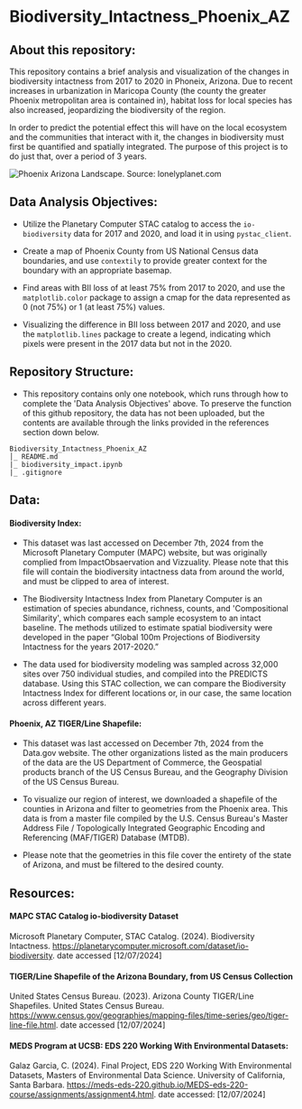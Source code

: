 # Biodiversity_Intactness_Phoenix_AZ

## About this repository:
This repository contains a brief analysis and visualization of the changes in biodiversity intactness from 2017 to 2020 in Phoneix, Arizona. Due to recent increases in urbanization in Maricopa County (the county the greater Phoenix metropolitan area is contained in), habitat loss for local species has also increased, jeopardizing the biodiversity of the region. 

In order to predict the potential effect this will have on the local ecosystem and the communities that interact with it, the changes in biodiversity must first be quantified and spatially integrated. The purpose of this project is to do just that, over a period of 3 years. 

![Phoenix Arizona Landscape. Source: lonelyplanet.com](https://lp-cms-production.imgix.net/2024-06/GettyImages-1288752517.jpg?w=1440&h=810&fit=crop&auto=format&q=75) 

## Data Analysis Objectives:

- Utilize the Planetary Computer STAC catalog to access the `io-biodiversity` data for 2017 and 2020, and load it in using `pystac_client`.

- Create a map of Phoenix County from US National Census data boundaries, and use `contextily` to provide greater context for the boundary with an appropriate basemap.

- Find areas with BII loss of at least 75% from 2017 to 2020, and use the `matplotlib.color` package to assign a cmap for the data represented as 0 (not 75%) or 1 (at least 75%) values.

- Visualizing the difference in BII loss between 2017 and 2020, and use the `matplotlib.lines` package to create a legend, indicating which pixels were present in the 2017 data but not in the 2020.

## Repository Structure:

- This repository contains only one notebook, which runs through how to complete the 'Data Analysis Objectives' above. To preserve the function of this github repository, the data has not been uploaded, but the contents are available through the links provided in the references section down below. 
```
Biodiversity_Intactness_Phoenix_AZ
│_ README.md
|_ biodiversity_impact.ipynb
|_ .gitignore
```

## Data:
#### Biodiversity Index:
- This dataset was last accessed on December 7th, 2024 from the Microsoft Planetary Computer (MAPC) website, but was originally complied from ImpactObsaervation and Vizzuality. 
Please note that this file will contain the biodiversity intactness data from around the world, and must be clipped to area of interest.

- The Biodiversity Intactness Index from Planetary Computer is an estimation of species abundance, richness, counts, and 'Compositional Similarity', which compares each sample ecosystem to an intact baseline. The methods utilized to estimate spatial biodiversity were developed in the paper “Global 100m Projections of Biodiversity Intactness for the years 2017-2020.”

- The data used for biodiversity modeling was sampled across 32,000 sites over 750 individual studies, and compiled into the PREDICTS database. Using this STAC collection, we can compare the Biodiversity Intactness Index for different locations or, in our case, the same location across different years.

#### Phoenix, AZ TIGER/Line Shapefile:
- This dataset was last accessed on December 7th, 2024 from the Data.gov website. The other organizations listed as the main producers of the data are the US Department of Commerce, the Geospatial products branch of the US Census Bureau, and the Geography Division of the US Census Bureau. 

- To visualize our region of interest, we downloaded a shapefile of the counties in Arizona and filter to geometries from the Phoenix area. This data is from a master file compiled by the U.S. Census Bureau's Master Address File / Topologically Integrated Geographic Encoding and Referencing (MAF/TIGER) Database (MTDB).

- Please note that the geometries in this file cover the entirety of the state of Arizona, and must be filtered to the desired county. 


## Resources:

#### MAPC STAC Catalog io-biodiversity Dataset
Microsoft Planetary Computer, STAC Catalog. (2024). Biodiversity Intactness. https://planetarycomputer.microsoft.com/dataset/io-biodiversity. date accessed [12/07/2024]

#### TIGER/Line Shapefile of the Arizona Boundary, from US Census Collection
United States Census Bureau. (2023). Arizona County TIGER/Line Shapefiles. United States Census Bureau. https://www.census.gov/geographies/mapping-files/time-series/geo/tiger-line-file.html. date accessed [12/07/2024]

#### MEDS Program at UCSB: EDS 220 Working With Environmental Datasets:
Galaz Garcia, C. (2024). Final Project, EDS 220 Working With Environmental Datasets, Masters of Environmental Data Science. University of California, Santa Barbara. 
https://meds-eds-220.github.io/MEDS-eds-220-course/assignments/assignment4.html. date accessed: [12/07/2024] 
